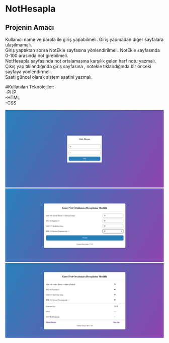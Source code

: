 # NotHesapla

## Projenin Amacı <br>
Kullanıcı name ve parola ile giriş yapabilmeli. Giriş yapmadan diğer sayfalara ulaşılmamalı. <br>
Giriş yaptıktan sonra NotEkle sayfasına yönlendirilmeli. NotEkle sayfasında  0-100 arasında not girebilmeli.<br>
NotHesapla sayfasında not ortalamasına karşılık gelen harf notu yazmalı. <br>
Çıkış yap tıklandığında giriş sayfasına , notekle tıklandığında bir önceki sayfaya yönlendirmeli.<br>
Saati güncel olarak sistem saatini yazmalı. <br>

#Kullanılan Teknolojiler: <br>
-PHP <br>
-HTML <br>
-CSS <br>

<img src="Not Hesaplama/assests/login.png/"><br>
<img src="Not Hesaplama/assests/NotEkle.png/"><br>
<img src="Not Hesaplama/assests/NotHesapla.png/"><br>
